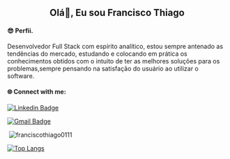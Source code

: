 
<h2 align="center">Olá👋, Eu sou Francisco Thiago</h2>

<h4 align="left">😎 Perfii.</h4>

  <p>Desenvolvedor Full Stack com espírito analítico, estou sempre antenado as tendências do mercado, estudando e colocando em prática os conhecimentos obtidos com
o intuito de ter as melhores soluções para os problemas,sempre pensando na satisfação do usuário ao utilizar o software.</p>  

<h4 align="left">🌐 Connect with me:</h4>
<p align="left">
 
[![Linkedin Badge](https://img.shields.io/badge/-LinkedIn-blue?style=flat-square&logo=Linkedin&logoColor=white&link=https://www.linkedin.com/in/franciscothiago/)](https://www.linkedin.com/in/franciscothiago/)

[![Gmail Badge](https://img.shields.io/badge/Gmail-D14836?style=for-the-badge&logo=gmail&logoColor=white&link=mailto:franciscothioago0111@gmail.com)](mailto:franciscothioago0111@gmail.com)






<p>&nbsp;<img align="justify" src="https://github-readme-stats.vercel.app/api?username=franciscothiago0111&show_icons=true&locale=en" alt="franciscothiago0111" /></p>

[![Top Langs](https://github-readme-stats.vercel.app/api/top-langs/?username=franciscothiago0111&layout=compact)](https://github.com/anuraghazra/github-readme-stats)
